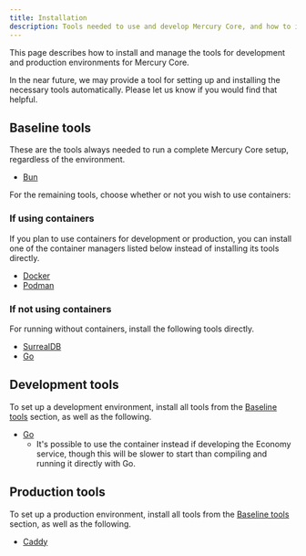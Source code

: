 ```yaml
---
title: Installation
description: Tools needed to use and develop Mercury Core, and how to install them.
---
```


This page describes how to install and manage the tools for development and production environments for Mercury Core.


In the near future, we may provide a tool for setting up and installing the necessary tools automatically. Please let us know if you would find that helpful.

## Baseline tools

These are the tools always needed to run a complete Mercury Core setup, regardless of the environment.

- [Bun](/install/bun)

For the remaining tools, choose whether or not you wish to use containers:

### If using containers

If you plan to use containers for development or production, you can install one of the container managers listed below instead of installing its tools directly.

- [Docker](/install/docker)
- [Podman](/install/podman)

### If not using containers

For running without containers, install the following tools directly.

- [SurrealDB](/install/surrealdb)
- [Go](/install/go)

## Development tools

To set up a development environment, install all tools from the [Baseline tools](#baseline-tools) section, as well as the following.

- [Go](/install/go)
	- It's possible to use the container instead if developing the Economy service, though this will be slower to start than compiling and running it directly with Go.

## Production tools

To set up a production environment, install all tools from the [Baseline tools](#baseline-tools) section, as well as the following.

- [Caddy](/install/caddy)
